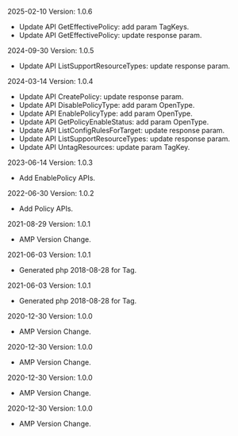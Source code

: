 2025-02-10 Version: 1.0.6
- Update API GetEffectivePolicy: add param TagKeys.
- Update API GetEffectivePolicy: update response param.


2024-09-30 Version: 1.0.5
- Update API ListSupportResourceTypes: update response param.


2024-03-14 Version: 1.0.4
- Update API CreatePolicy: update response param.
- Update API DisablePolicyType: add param OpenType.
- Update API EnablePolicyType: add param OpenType.
- Update API GetPolicyEnableStatus: add param OpenType.
- Update API ListConfigRulesForTarget: update response param.
- Update API ListSupportResourceTypes: update response param.
- Update API UntagResources: update param TagKey.


2023-06-14 Version: 1.0.3
- Add EnablePolicy APIs.

2022-06-30 Version: 1.0.2
- Add Policy APIs.

2021-08-29 Version: 1.0.1
- AMP Version Change.

2021-06-03 Version: 1.0.1
- Generated php 2018-08-28 for Tag.

2021-06-03 Version: 1.0.1
- Generated php 2018-08-28 for Tag.

2020-12-30 Version: 1.0.0
- AMP Version Change.

2020-12-30 Version: 1.0.0
- AMP Version Change.

2020-12-30 Version: 1.0.0
- AMP Version Change.

2020-12-30 Version: 1.0.0
- AMP Version Change.

